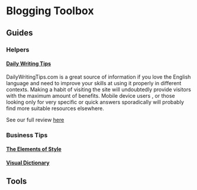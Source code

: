 # Blogging Toolbox

## Guides

### Helpers

#### [Daily Writing Tips](http://www.dailywritingtips.com/)

DailyWritingTips.com is a great source of information if you love the English language and need to improve your skills at using it properly in different contexts. Making a habit of visiting the site will undoubtedly provide visitors with the maximum amount of benefits. Mobile device users , or those looking only for very specific or quick answers sporadically will probably find more suitable resources elsewhere.

See our full review [here](http://www.backbay.com/site-review-dailywritingtips-com/)

### Business Tips

#### [The Elements of Style](http://www.bartleby.com/141/index.html)

#### [Visual Dictionary](http://www.visualdictionaryonline.com/)

## Tools


